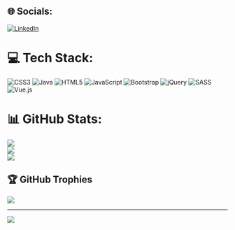 
## 🌐 Socials:
[![LinkedIn](https://img.shields.io/badge/LinkedIn-%230077B5.svg?logo=linkedin&logoColor=white)](https://linkedin.com/in/faezeh-khadem) 

# 💻 Tech Stack:
![CSS3](https://img.shields.io/badge/css3-%231572B6.svg?style=plastic&logo=css3&logoColor=white) ![Java](https://img.shields.io/badge/java-%23ED8B00.svg?style=plastic&logo=java&logoColor=white) ![HTML5](https://img.shields.io/badge/html5-%23E34F26.svg?style=plastic&logo=html5&logoColor=white) ![JavaScript](https://img.shields.io/badge/javascript-%23323330.svg?style=plastic&logo=javascript&logoColor=%23F7DF1E) ![Bootstrap](https://img.shields.io/badge/bootstrap-%23563D7C.svg?style=plastic&logo=bootstrap&logoColor=white) ![jQuery](https://img.shields.io/badge/jquery-%230769AD.svg?style=plastic&logo=jquery&logoColor=white) ![SASS](https://img.shields.io/badge/SASS-hotpink.svg?style=plastic&logo=SASS&logoColor=white) ![Vue.js](https://img.shields.io/badge/vuejs-%2335495e.svg?style=plastic&logo=vuedotjs&logoColor=%234FC08D)
# 📊 GitHub Stats:
![](https://github-readme-stats.vercel.app/api?username=Faezeh-khd&theme=onedark&hide_border=false&include_all_commits=false&count_private=false)<br/>
![](https://github-readme-streak-stats.herokuapp.com/?user=Faezeh-khd&theme=onedark&hide_border=false)<br/>
![](https://github-readme-stats.vercel.app/api/top-langs/?username=Faezeh-khd&theme=onedark&hide_border=false&include_all_commits=false&count_private=false&layout=compact)

## 🏆 GitHub Trophies
![](https://github-profile-trophy.vercel.app/?username=Faezeh-khd&theme=radical&no-frame=false&no-bg=true&margin-w=4)

---
[![](https://visitcount.itsvg.in/api?id=Faezeh-khd&icon=0&color=0)](https://visitcount.itsvg.in)

<!-- Proudly created with GPRM ( https://gprm.itsvg.in ) -->
